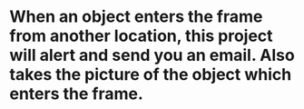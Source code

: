 # When an object enters the frame from another location, this project will alert and send you an email. Also takes the picture of the object which enters the frame.